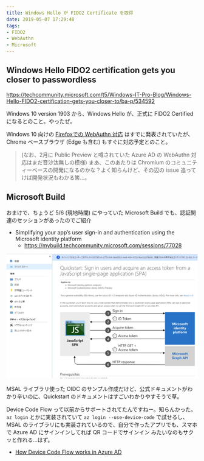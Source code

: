 ```yaml
---
title: Windows Hello が FIDO2 Certificate を取得
date: 2019-05-07 17:29:48
tags:
- FIDO2
- WebAuthn
- Microsoft
---
```


## Windows Hello FIDO2 certification gets you closer to passwordless

https://techcommunity.microsoft.com/t5/Windows-IT-Pro-Blog/Windows-Hello-FIDO2-certification-gets-you-closer-to/ba-p/534592

Windows 10 version 1903 から、Windows Hello が、正式に FIDO2 Certified になるとのこと。やったぜ。

<!-- more -->

Windows 10 向けの [Firefoxでの WebAuthn 対応](https://forest.watch.impress.co.jp/docs/news/1175608.html) はすでに発表されていたが、Chrome ベースブラウザ (Edge も含む) もすぐに対応予定とのこと。

> (なお、2月に Public Preview と噂されていた Azure AD の WebAuthn 対応はまだ音沙汰無しの模様)
> まあ、このあたりは Chromium のコミュニティーベースの開発になるのかな？よく知らんけど、その辺の issue 追ってけば開発状況もわかる筈…。

## Microsoft Build

おまけで、ちょうど 5/6 (現地時間) にやっていた Microsoft Build でも、認証関連のセッションがあったのでご紹介

- Simplifying your app’s user sign-in and authentication using the Microsoft identity platform
  - https://mybuild.techcommunity.microsoft.com/sessions/77028

![](./windows-hello-fido2-certification/aad-quicstart.png)

MSAL ライブラリ使った OIDC のサンプル作成だけど、公式ドキュメントがわかり辛いのに、Quickstart のドキュメントはすごいわかりやすそうで草。

Device Code Flow って以前からサポートされてたんですねー。知らんかった。
`az login` とかに実装されていて `az login --use-device-code` で試せるし、MSAL のライブラリにも実装されているので、自分で作ったアプリでも、スマホで Azure AD にサインインしてれば QR コードでサインイン みたいなのもサクッと作れる…はず。

- [How Device Code Flow works in Azure AD](https://joonasw.net/view/device-code-flow)
